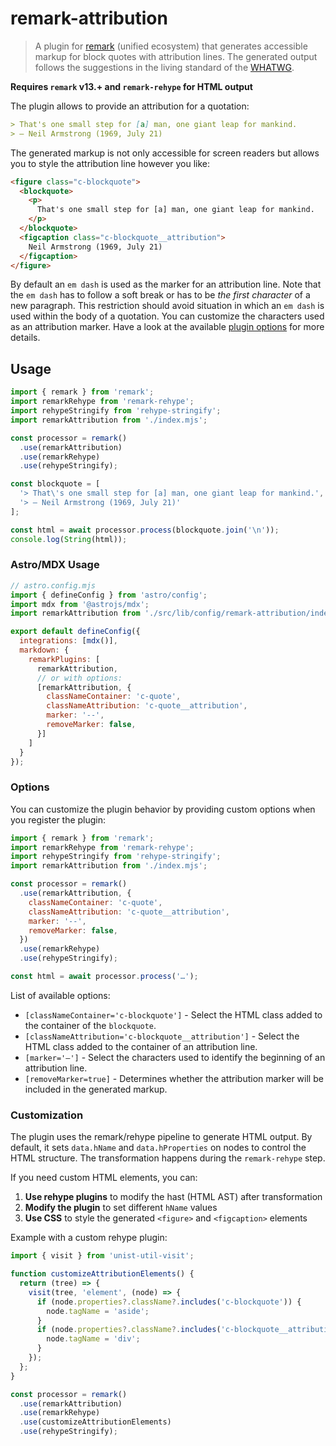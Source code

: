 # remark-attribution

> A plugin for [remark](https://github.com/remarkjs/remark) (unified ecosystem) that
> generates accessible markup for block quotes with attribution lines. The
> generated output follows the suggestions in the living standard of the
> [WHATWG](https://html.spec.whatwg.org/multipage/grouping-content.html#the-blockquote-element).

**Requires `remark` v13.+ and `remark-rehype` for HTML output**

The plugin allows to provide an attribution for a quotation:

```md
> That's one small step for [a] man, one giant leap for mankind.
> — Neil Armstrong (1969, July 21)
```

The generated markup is not only accessible for screen readers but allows you to style the attribution line however you like:

```html
<figure class="c-blockquote">
  <blockquote>
    <p>
      That's one small step for [a] man, one giant leap for mankind.
    </p>
  </blockquote>
  <figcaption class="c-blockquote__attribution">
    Neil Armstrong (1969, July 21)
  </figcaption>
</figure>
```

By default an `em dash` is used as the marker for an attribution line. Note that the `em dash` has to follow a soft break or has to be *the first character* of a new paragraph. This restriction should avoid situation in which an `em dash` is used within the body of a quotation. You can customize the characters used as an attribution marker. Have a look at the available [plugin options](#options) for more details.

## Usage

```js
import { remark } from 'remark';
import remarkRehype from 'remark-rehype';
import rehypeStringify from 'rehype-stringify';
import remarkAttribution from './index.mjs';

const processor = remark()
  .use(remarkAttribution)
  .use(remarkRehype)
  .use(rehypeStringify);

const blockquote = [
  '> That\'s one small step for [a] man, one giant leap for mankind.',
  '> — Neil Armstrong (1969, July 21)'
];

const html = await processor.process(blockquote.join('\n'));
console.log(String(html));
```

### Astro/MDX Usage

```js
// astro.config.mjs
import { defineConfig } from 'astro/config';
import mdx from '@astrojs/mdx';
import remarkAttribution from './src/lib/config/remark-attribution/index.mjs';

export default defineConfig({
  integrations: [mdx()],
  markdown: {
    remarkPlugins: [
      remarkAttribution,
      // or with options:
      [remarkAttribution, {
        classNameContainer: 'c-quote',
        classNameAttribution: 'c-quote__attribution',
        marker: '--',
        removeMarker: false,
      }]
    ]
  }
});
```

### Options

You can customize the plugin behavior by providing custom options when you register the plugin:

```js
import { remark } from 'remark';
import remarkRehype from 'remark-rehype';
import rehypeStringify from 'rehype-stringify';
import remarkAttribution from './index.mjs';

const processor = remark()
  .use(remarkAttribution, {
    classNameContainer: 'c-quote',
    classNameAttribution: 'c-quote__attribution',
    marker: '--',
    removeMarker: false,
  })
  .use(remarkRehype)
  .use(rehypeStringify);

const html = await processor.process('…');
```

List of available options:

- `[classNameContainer='c-blockquote']` - Select the HTML class added to the container of the `blockquote`.
- `[classNameAttribution='c-blockquote__attribution']` - Select the HTML class added to the container of an attribution line.
- `[marker='—']` - Select the characters used to identify the beginning of an attribution line.
- `[removeMarker=true]` - Determines whether the attribution marker will be included in the generated markup.

### Customization

The plugin uses the remark/rehype pipeline to generate HTML output. By default, it sets `data.hName` and `data.hProperties` on nodes to control the HTML structure. The transformation happens during the `remark-rehype` step.

If you need custom HTML elements, you can:

1. **Use rehype plugins** to modify the hast (HTML AST) after transformation
2. **Modify the plugin** to set different `hName` values
3. **Use CSS** to style the generated `<figure>` and `<figcaption>` elements

Example with a custom rehype plugin:

```js
import { visit } from 'unist-util-visit';

function customizeAttributionElements() {
  return (tree) => {
    visit(tree, 'element', (node) => {
      if (node.properties?.className?.includes('c-blockquote')) {
        node.tagName = 'aside';
      }
      if (node.properties?.className?.includes('c-blockquote__attribution')) {
        node.tagName = 'div';
      }
    });
  };
}

const processor = remark()
  .use(remarkAttribution)
  .use(remarkRehype)
  .use(customizeAttributionElements)
  .use(rehypeStringify);
```
